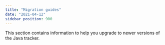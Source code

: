 ```yaml
---
title: "Migration guides"
date: "2021-04-12"
sidebar_position: 900
---
```


This section contains information to help you upgrade to newer versions of the Java tracker.
